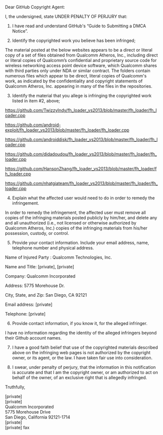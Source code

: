 Dear GitHub Copyright Agent:

 

I, the undersigned, state UNDER PENALTY OF PERJURY that:

 

1) I have read and understand GitHub's “Guide to Submitting a DMCA Notice”.

 

2) Identify the copyrighted work you believe has been infringed;

The material posted at the below websites appears to be a direct or literal copy of a set of files obtained from Qualcomm Atheros, Inc., including direct or literal copies of Qualcomm’s confidential and proprietary source code for wireless networking access point device software, which Qualcomm shares with third parties only under NDA or similar contract.  The folders contain numerous files which appear to be direct, literal copies of Qualcomm's work, as indicated by the confidentiality and copyright statements of Qualcomm Atheros, Inc. appearing in many of the files in the repositories.

 

3) Identify the material that you allege is infringing the copyrighted work listed in item #2, above;

 

https://github.com/TwizzyIndy/fh_loader_vs2013/blob/master/fh_loader/fh_loader.cpp

https://github.com/android-exploit/fh_loader_vs2013/blob/master/fh_loader/fh_loader.cpp

https://github.com/androiddisk/fh_loader_vs2013/blob/master/fh_loader/fh_loader.cpp

https://github.com/didadoudou/fh_loader_vs2013/blob/master/fh_loader/fh_loader.cpp

https://github.com/HansonZhang/fh_loader_vs2013/blob/master/fh_loader/fh_loader.cpp

https://github.com/nhatgiateam/fh_loader_vs2013/blob/master/fh_loader/fh_loader.cpp

 

4) Explain what the affected user would need to do in order to remedy the infringement.

 

In order to remedy the infringement, the affected user must remove all copies of the infringing materials posted publicly by him/her, and delete any and all unauthorized (i.e., not licensed or otherwise authorized by Qualcomm Atheros, Inc.) copies of the infringing materials from his/her possession, custody, or control.

 

5) Provide your contact information. Include your email address, name, telephone number and physical address.

 

Name of Injured Party : Qualcomm Technologies, Inc.

Name and Title: [private], [private]

Company: Qualcomm Incorporated

Address: 5775 Morehouse Dr.

City, State, and Zip: San Diego, CA  92121

Email address:  [private]

Telephone: [private]

 

6)  Provide contact information, if you know it, for the alleged infringer.

 

I have no information regarding the identity of the alleged infringers beyond their Github account names.

 

7)  I have a good faith belief that use of the copyrighted materials described above on the infringing web pages is not authorized by the copyright owner, or its agent, or the law. I have taken fair use into consideration.

 

8)  I swear, under penalty of perjury, that the information in this notification is accurate and that I am the copyright owner, or am authorized to act on behalf of the owner, of an exclusive right that is allegedly infringed.

 

 

Truthfully,

 

 

 

[private]  
[private]  
Qualcomm Incorporated  
5775 Morehouse Drive  
San Diego, California 92121-1714  
[private]  
[private] fax
